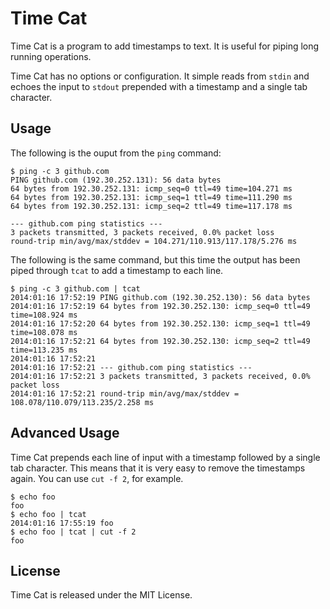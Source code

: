 
# Time Cat
Time Cat is a program to add timestamps to text. It is useful for piping long running operations.

Time Cat has no options or configuration. It simple reads from `stdin` and echoes the input to `stdout` prepended with a timestamp and a single tab character.

## Usage
The following is the ouput from the `ping` command: 
```
$ ping -c 3 github.com
PING github.com (192.30.252.131): 56 data bytes
64 bytes from 192.30.252.131: icmp_seq=0 ttl=49 time=104.271 ms
64 bytes from 192.30.252.131: icmp_seq=1 ttl=49 time=111.290 ms
64 bytes from 192.30.252.131: icmp_seq=2 ttl=49 time=117.178 ms

--- github.com ping statistics ---
3 packets transmitted, 3 packets received, 0.0% packet loss
round-trip min/avg/max/stddev = 104.271/110.913/117.178/5.276 ms
```
The following is the same command, but this time the output has been piped through `tcat` to add a timestamp to each line.
```
$ ping -c 3 github.com | tcat
2014:01:16 17:52:19	PING github.com (192.30.252.130): 56 data bytes
2014:01:16 17:52:19	64 bytes from 192.30.252.130: icmp_seq=0 ttl=49 time=108.924 ms
2014:01:16 17:52:20	64 bytes from 192.30.252.130: icmp_seq=1 ttl=49 time=108.078 ms
2014:01:16 17:52:21	64 bytes from 192.30.252.130: icmp_seq=2 ttl=49 time=113.235 ms
2014:01:16 17:52:21
2014:01:16 17:52:21	--- github.com ping statistics ---
2014:01:16 17:52:21	3 packets transmitted, 3 packets received, 0.0% packet loss
2014:01:16 17:52:21	round-trip min/avg/max/stddev = 108.078/110.079/113.235/2.258 ms
```

## Advanced Usage
Time Cat prepends each line of input with a timestamp followed by a single tab character. This means that it is very easy to remove the timestamps again. You can use `cut -f 2`, for example.
```
$ echo foo
foo
$ echo foo | tcat
2014:01:16 17:55:19	foo
$ echo foo | tcat | cut -f 2
foo
```

## License
Time Cat is released under the MIT License.
